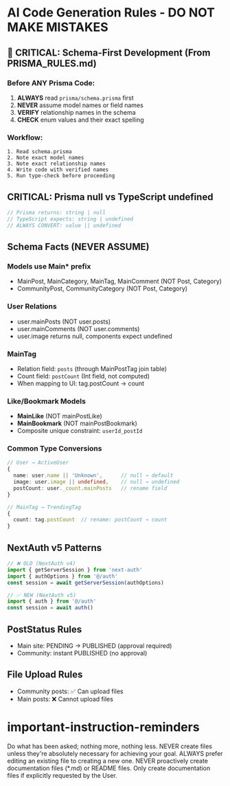 # AI Code Generation Rules - DO NOT MAKE MISTAKES

## 🚨 CRITICAL: Schema-First Development (From PRISMA_RULES.md)
### Before ANY Prisma Code:
1. **ALWAYS** read `prisma/schema.prisma` first
2. **NEVER** assume model names or field names
3. **VERIFY** relationship names in the schema
4. **CHECK** enum values and their exact spelling

### Workflow:
```
1. Read schema.prisma
2. Note exact model names
3. Note exact relationship names
4. Write code with verified names
5. Run type-check before proceeding
```

## CRITICAL: Prisma null vs TypeScript undefined
```typescript
// Prisma returns: string | null
// TypeScript expects: string | undefined
// ALWAYS CONVERT: value || undefined
```

## Schema Facts (NEVER ASSUME)
### Models use Main* prefix
- MainPost, MainCategory, MainTag, MainComment (NOT Post, Category)
- CommunityPost, CommunityCategory (NOT Post, Category)

### User Relations
- user.mainPosts (NOT user.posts)
- user.mainComments (NOT user.comments)
- user.image returns null, components expect undefined

### MainTag
- Relation field: `posts` (through MainPostTag join table)
- Count field: `postCount` (Int field, not computed)
- When mapping to UI: tag.postCount → count

### Like/Bookmark Models
- **MainLike** (NOT mainPostLike)
- **MainBookmark** (NOT mainPostBookmark)
- Composite unique constraint: `userId_postId`

### Common Type Conversions
```typescript
// User → ActiveUser
{
  name: user.name || 'Unknown',      // null → default
  image: user.image || undefined,    // null → undefined
  postCount: user._count.mainPosts   // rename field
}

// MainTag → TrendingTag  
{
  count: tag.postCount  // rename: postCount → count
}
```

## NextAuth v5 Patterns
```typescript
// ❌ OLD (NextAuth v4)
import { getServerSession } from 'next-auth'
import { authOptions } from '@/auth'
const session = await getServerSession(authOptions)

// ✅ NEW (NextAuth v5)
import { auth } from '@/auth'
const session = await auth()
```

## PostStatus Rules
- Main site: PENDING → PUBLISHED (approval required)
- Community: instant PUBLISHED (no approval)

## File Upload Rules
- Community posts: ✅ Can upload files
- Main posts: ❌ Cannot upload files
# important-instruction-reminders
Do what has been asked; nothing more, nothing less.
NEVER create files unless they're absolutely necessary for achieving your goal.
ALWAYS prefer editing an existing file to creating a new one.
NEVER proactively create documentation files (*.md) or README files. Only create documentation files if explicitly requested by the User.